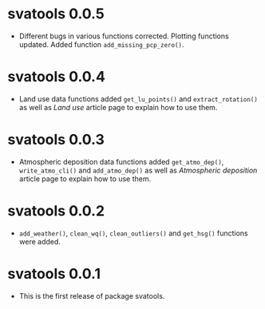 # svatools 0.0.5

* Different bugs in various functions corrected. Plotting functions updated. Added function `add_missing_pcp_zero()`.

# svatools 0.0.4

* Land use data functions added `get_lu_points()` and `extract_rotation()` as well as *Land use* article page to explain how to use them.

# svatools 0.0.3

* Atmospheric deposition data functions added `get_atmo_dep()`, `write_atmo_cli()` and `add_atmo_dep()` as well as *Atmospheric deposition* article page to explain how to use them.

# svatools 0.0.2

* `add_weather()`, `clean_wq()`, `clean_outliers()` and `get_hsg()` functions were added. 

# svatools 0.0.1

* This is the first release of package svatools.
